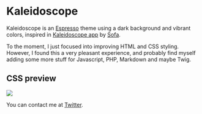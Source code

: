 # Kaleidoscope

Kaleidoscope is an [Espresso][esp] theme using a dark background and vibrant colors, inspired in [Kaleidoscope app][kscp] by [Sofa][sofa].

To the moment, I just focused into improving HTML and CSS styling. However, I found this a very pleasant experience, and probably find myself adding some more stuff for Javascript, PHP, Markdown and maybe Twig.

## CSS preview

<img src="http://f.cl.ly/items/2H1G2q0P3S3k1m1u3q1b/kaleidoscope.png" />

You can contact me at [Twitter][twitter].

[esp]: http://macrabbit.com/espresso/
[kscp]: http://www.kaleidoscopeapp.com/
[sofa]: http://www.madebysofa.com/
[twitter]: http://twitter.com/pumpkin